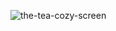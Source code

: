 ![the-tea-cozy-screen](https://github.com/m-grande/the-tea-cozy/assets/125394826/b8d9d1d0-f4d3-4759-b022-2e9923e1359f)
